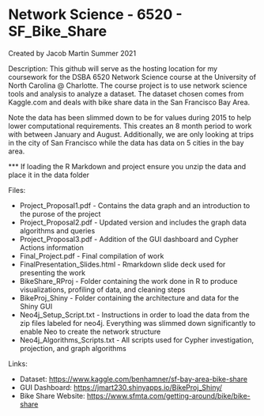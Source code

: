 # Network Science - 6520 - SF_Bike_Share
Created by Jacob Martin 
Summer 2021

Description: 
This github will serve as the hosting location for my coursework for the DSBA 6520 Network Science course at the University of North Carolina @ Charlotte.  The course project is to use network science tools and analysis to analyze a dataset.  The dataset chosen comes from Kaggle.com and deals with bike share data in the San Francisco Bay Area. 

Note the data has been slimmed down to be for values during 2015 to help lower computational requirements.  This creates an 8 month period to work with between January and August.  Additionally, we are only looking at trips in the city of San Francisco while the data has data on 5 cities in the bay area. 

*** If loading the R Markdown and project ensure you unzip the data and place it in the data folder

Files: 
* Project_Proposal1.pdf - Contains the data graph and an introduction to the purose of the project
* Project_Proposal2.pdf - Updated version and includes the graph data algorithms and queries
* Project_Proposal3.pdf - Addition of the GUI dashboard and Cypher Actions information
* Final_Project.pdf - Final compilation of work 
* FinalPresentation_Slides.html - Rmarkdown slide deck used for presenting the work
* BikeShare_RProj - Folder containing the work done in R to produce visualizations, profiling of data, and cleaning steps
* BikeProj_Shiny - Folder containing the architecture and data for the Shiny GUI
* Neo4j_Setup_Script.txt - Instructions in order to load the data from the zip files labeled for neo4j.  Everything was slimmed down significantly to enable Neo to create the network structure
* Neo4j_Algorithms_Scripts.txt - All scripts used for Cypher investigation, projection, and graph algorithms

Links: 
* Dataset: https://www.kaggle.com/benhamner/sf-bay-area-bike-share
* GUI Dashboard: https://jmart230.shinyapps.io/BikeProj_Shiny/
* Bike Share Website: https://www.sfmta.com/getting-around/bike/bike-share
